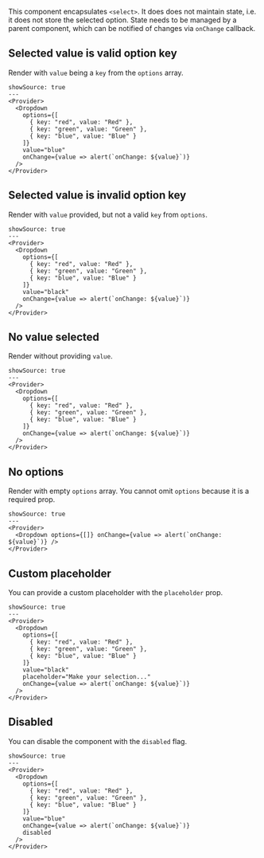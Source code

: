 This component encapsulates `<select>`. It does does not maintain state, i.e. it does not store the selected option. State needs to be managed by a parent component, which can be notified of changes via `onChange` callback.

## Selected value is valid option key

Render with `value` being a `key` from the `options` array.

```react
showSource: true
---
<Provider>
  <Dropdown
    options={[
      { key: "red", value: "Red" },
      { key: "green", value: "Green" },
      { key: "blue", value: "Blue" }
    ]}
    value="blue"
    onChange={value => alert(`onChange: ${value}`)}
  />
</Provider>
```

## Selected value is invalid option key

Render with `value` provided, but not a valid `key` from `options`.

```react
showSource: true
---
<Provider>
  <Dropdown
    options={[
      { key: "red", value: "Red" },
      { key: "green", value: "Green" },
      { key: "blue", value: "Blue" }
    ]}
    value="black"
    onChange={value => alert(`onChange: ${value}`)}
  />
</Provider>
```

## No value selected

Render without providing `value`.

```react
showSource: true
---
<Provider>
  <Dropdown
    options={[
      { key: "red", value: "Red" },
      { key: "green", value: "Green" },
      { key: "blue", value: "Blue" }
    ]}
    onChange={value => alert(`onChange: ${value}`)}
  />
</Provider>
```

## No options

Render with empty `options` array. You cannot omit `options` because it is a required prop.

```react
showSource: true
---
<Provider>
  <Dropdown options={[]} onChange={value => alert(`onChange: ${value}`)} />
</Provider>
```

## Custom placeholder

You can provide a custom placeholder with the `placeholder` prop.

```react
showSource: true
---
<Provider>
  <Dropdown
    options={[
      { key: "red", value: "Red" },
      { key: "green", value: "Green" },
      { key: "blue", value: "Blue" }
    ]}
    value="black"
    placeholder="Make your selection..."
    onChange={value => alert(`onChange: ${value}`)}
  />
</Provider>
```

## Disabled

You can disable the component with the `disabled` flag.

```react
showSource: true
---
<Provider>
  <Dropdown
    options={[
      { key: "red", value: "Red" },
      { key: "green", value: "Green" },
      { key: "blue", value: "Blue" }
    ]}
    value="blue"
    onChange={value => alert(`onChange: ${value}`)}
    disabled
  />
</Provider>
```
